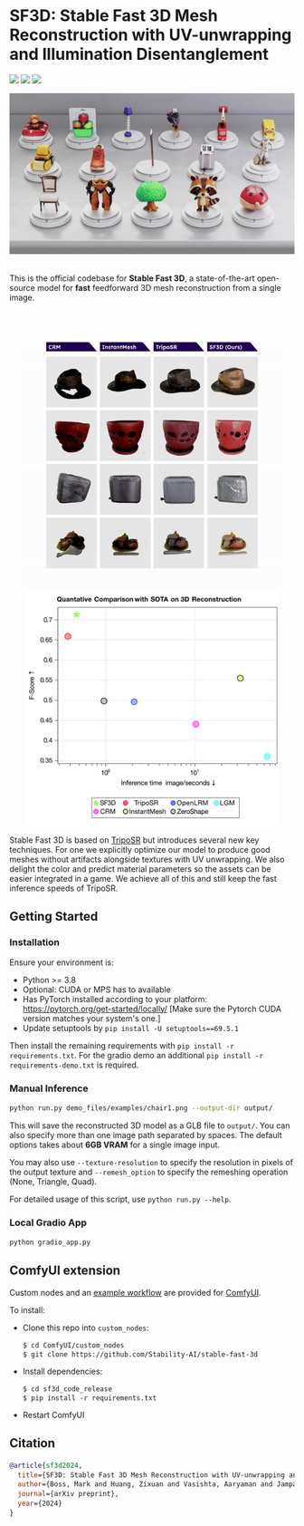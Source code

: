 # SF3D: Stable Fast 3D Mesh Reconstruction with UV-unwrapping and Illumination Disentanglement

<a href="https://arxiv.org/abs/2408.00653"><img src="https://img.shields.io/badge/Arxiv-2408.00653-B31B1B.svg"></a> <a href="https://huggingface.co/stabilityai/stable-fast-3d"><img src="https://img.shields.io/badge/%F0%9F%A4%97%20Model_Card-Huggingface-orange"></a> <a href="https://huggingface.co/spaces/stabilityai/stable-fast-3d"><img src="https://img.shields.io/badge/%F0%9F%A4%97%20Gradio%20Demo-Huggingface-orange"></a>

<div align="center">
  <img src="demo_files/teaser.gif" alt="Teaser">
</div>

<br>

This is the official codebase for **Stable Fast 3D**, a state-of-the-art open-source model for **fast** feedforward 3D mesh reconstruction from a single image.

<br>

<p align="center">
    <img width="450" src="demo_files/comp.gif"/>
</p>

<p align="center">
    <img width="450" src="demo_files/scatterplot.jpg"/>
</p>

Stable Fast 3D is based on [TripoSR](https://github.com/VAST-AI-Research/TripoSR) but introduces several new key techniques. For one we explicitly optimize our model to produce good meshes without artifacts alongside textures with UV unwrapping. We also delight the color and predict material parameters so the assets can be easier integrated in a game. We achieve all of this and still keep the fast inference speeds of TripoSR.

## Getting Started

### Installation

Ensure your environment is:
- Python >= 3.8
- Optional: CUDA or MPS has to available
- Has PyTorch installed according to your platform: https://pytorch.org/get-started/locally/ [Make sure the Pytorch CUDA version matches your system's one.]
- Update setuptools by `pip install -U setuptools==69.5.1`

Then install the remaining requirements with `pip install -r requirements.txt`.
For the gradio demo an additional `pip install -r requirements-demo.txt` is required.

### Manual Inference

```sh
python run.py demo_files/examples/chair1.png --output-dir output/
```
This will save the reconstructed 3D model as a GLB file to `output/`. You can also specify more than one image path separated by spaces. The default options takes about **6GB VRAM** for a single image input.

You may also use `--texture-resolution` to specify the resolution in pixels of the output texture and `--remesh_option` to specify the remeshing operation (None, Triangle, Quad).

For detailed usage of this script, use `python run.py --help`.

### Local Gradio App

```sh
python gradio_app.py
```


## ComfyUI extension

Custom nodes and an [example workflow](./demo_files/workflows/sf3d_example.json) are provided for [ComfyUI](https://github.com/comfyanonymous/ComfyUI).

To install:

* Clone this repo into ```custom_nodes```:
  ```shell
  $ cd ComfyUI/custom_nodes
  $ git clone https://github.com/Stability-AI/stable-fast-3d
  ```
* Install dependencies:
  ```shell
  $ cd sf3d_code_release
  $ pip install -r requirements.txt
  ```
* Restart ComfyUI


## Citation
```BibTeX
@article{sf3d2024,
  title={SF3D: Stable Fast 3D Mesh Reconstruction with UV-unwrapping and Illumination Disentanglement},
  author={Boss, Mark and Huang, Zixuan and Vasishta, Aaryaman and Jampani, Varun},
  journal={arXiv preprint},
  year={2024}
}
```
